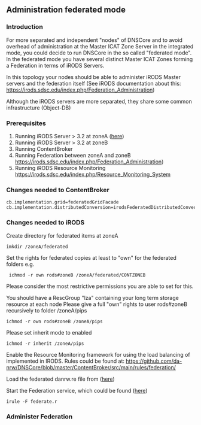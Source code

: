 ## Administration federated mode

### Introduction

For more separated and independent "nodes" of DNSCore and to avoid overhead of administration at the Master ICAT Zone Server in the integrated
mode, you could decide to run DNSCore in the so called "federated mode". In the federated mode you have several distinct Master ICAT Zones 
forming a Federation in terms of iRODS Servers. 

In this topology your nodes should be able to administer iRODS Master servers and the federation itself
(See iRODS documentation about this: https://irods.sdsc.edu/index.php/Federation_Administration)

Although the iRODS servers are more separated, they share some common infrastructure (Object-DB)



### Prerequisites

1. Running iRODS Server > 3.2 at zoneA ([here](https://github.com/da-nrw/DNSCore/blob/master/ContentBroker/src/main/markdown/installation_irods_cb.md))
1. Running iRODS Server > 3.2 at zoneB
1. Running ContentBroker
1. Running Federation between zoneA and zoneB https://irods.sdsc.edu/index.php/Federation_Administration) 
1. Running iRODS Resource Monitoring  https://irods.sdsc.edu/index.php/Resource_Monitoring_System

### Changes needed to ContentBroker

    cb.implementation.grid=federatedGridFacade
    cb.implementation.distributedConversion=irodsFederatedDistributedConversionAdapter
 
 
### Changes needed to iRODS

Create directory for federated items at zoneA

    imkdir /zoneA/federated

Set the rights for federated copies at least to "own" for the federated folders
e.g.

     ichmod -r own rods#zoneB /zoneA/federated/CONTZONEB
     
Please consider the most restrictive permissions you are able to set for this.

You should have a RescGroup "lza" containing your long term storage resource at each node
Please give a full "own" rights to user rods#zoneB recursively to folder /zoneA/pips
   
    ichmod -r own rods#zoneB /zoneA/pips

Please set inherit mode to enabled
 
 	ichmod -r inherit /zoneA/pips
 	
Enable the Resource Monitoring framework for using the load balancing of implemented in IRODS.
Rules could be found at: https://github.com/da-nrw/DNSCore/blob/master/ContentBroker/src/main/rules/federation/

Load the federated danrw.re file from ([here](https://github.com/da-nrw/DNSCore/blob/master/ContentBroker/src/main/rules/federation/danrw.re))

Start the Federation service, which could be found ([here](https://github.com/da-nrw/DNSCore/blob/master/ContentBroker/src/main/rules/federation/federate.r))

    irule -F federate.r

### Administer Federation


 